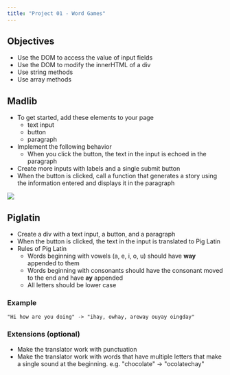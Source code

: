 ```yaml
---
title: "Project 01 - Word Games"
---
```


## Objectives

- Use the DOM to access the value of input fields
- Use the DOM to modify the innerHTML of a div
- Use string methods
- Use array methods

## Madlib

- To get started, add these elements to your page
    - text input
    - button
    - paragraph
- Implement the following behavior
    - When you click the button, the text in the input is echoed in the paragraph
- Create more inputs with labels and a single submit button
- When the button is clicked, call a function that generates a story using the information entered and displays it in the paragraph

![](/images/cp1/unit-09/madlib.png)

## Piglatin

- Create a div with a text input, a button, and a paragraph
- When the button is clicked, the text in the input is translated to Pig Latin
- Rules of Pig Latin
    - Words beginning with vowels (a, e, i, o, u) should have **way** appended to them
    - Words beginning with consonants should have the consonant moved to the end and have
    **ay** appended
    - All letters should be lower case

### Example

```
"Hi how are you doing" -> "ihay, owhay, areway ouyay oingday"
```

### Extensions (optional)

- Make the translator work with punctuation
- Make the translator work with words that have multiple letters that make a single sound at the beginning. e.g. "chocolate" -> "ocolatechay"
